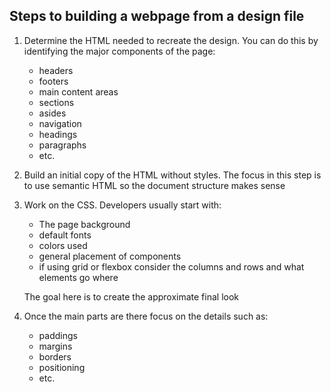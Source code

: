 ## Steps to building a webpage from a design file

1. Determine the HTML needed to recreate the design. You can do this by identifying the major components of the page: 

   - headers
   - footers
   - main content areas
   - sections
   - asides
   - navigation
   - headings
   - paragraphs
   - etc.

2. Build an initial copy of the HTML without styles. The focus in this step is to use semantic HTML so the document structure makes sense

3. Work on the CSS. Developers usually start with:

   - The page background
   - default fonts
   - colors used
   - general placement of components
   - if using grid or flexbox consider the columns and rows and what elements go where

   The goal here is to create the approximate final look

4. Once the main parts are there focus on the details such as:

   - paddings
   - margins
   - borders
   - positioning
   - etc.